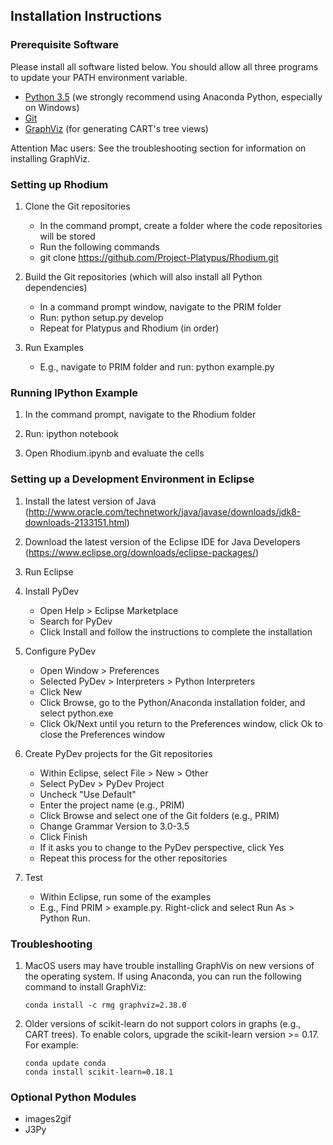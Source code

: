 ## Installation Instructions ##

### Prerequisite Software ###

Please install all software listed below.  You should allow all three programs to update your PATH environment variable.

  * [Python 3.5](https://www.continuum.io/downloads) (we strongly recommend using Anaconda Python, especially on Windows)
  * [Git](https://git-scm.com/downloads)
  * [GraphViz](http://www.graphviz.org/Download.php) (for generating CART's tree views)

Attention Mac users: See the troubleshooting section for information on installing GraphViz.

### Setting up Rhodium ###

  1. Clone the Git repositories

     * In the command prompt, create a folder where the code repositories will be stored
     * Run the following commands
     * git clone https://github.com/Project-Platypus/Rhodium.git

  2. Build the Git repositories (which will also install all Python dependencies)

     * In a command prompt window, navigate to the PRIM folder
     * Run: python setup.py develop
     * Repeat for Platypus and Rhodium (in order)

  3. Run Examples

     * E.g., navigate to PRIM folder and run: python example.py


### Running IPython Example ###

  1. In the command prompt, navigate to the Rhodium folder

  2. Run: ipython notebook

  3. Open Rhodium.ipynb and evaluate the cells


### Setting up a Development Environment in Eclipse ###

  1. Install the latest version of Java (http://www.oracle.com/technetwork/java/javase/downloads/jdk8-downloads-2133151.html)

  2. Download the latest version of the Eclipse IDE for Java Developers (https://www.eclipse.org/downloads/eclipse-packages/)

  3. Run Eclipse

  4. Install PyDev

     * Open Help > Eclipse Marketplace
     * Search for PyDev
     * Click Install and follow the instructions to complete the installation

  5. Configure PyDev

     * Open Window > Preferences
     * Selected PyDev > Interpreters > Python Interpreters
     * Click New
     * Click Browse, go to the Python/Anaconda installation folder, and select python.exe
     * Click Ok/Next until you return to the Preferences window, click Ok to close the Preferences window

  6. Create PyDev projects for the Git repositories

     * Within Eclipse, select File > New > Other
     * Select PyDev > PyDev Project
     * Uncheck "Use Default"
     * Enter the project name (e.g., PRIM)
     * Click Browse and select one of the Git folders (e.g., PRIM)
     * Change Grammar Version to 3.0-3.5
     * Click Finish
     * If it asks you to change to the PyDev perspective, click Yes
     * Repeat this process for the other repositories

  7. Test

     * Within Eclipse, run some of the examples
     * E.g., Find PRIM > example.py.  Right-click and select Run As > Python Run.

### Troubleshooting ###

  1. MacOS users may have trouble installing GraphVis on new versions of the operating system.  If using Anaconda, you can run the following command to install GraphViz:
  
       ```
       conda install -c rmg graphviz=2.38.0
       ```
     
  2. Older versions of scikit-learn do not support colors in graphs (e.g., CART trees).  To enable colors, upgrade the scikit-learn version >= 0.17.  For example:
  
       ```
       conda update conda
       conda install scikit-learn=0.18.1
       ```


### Optional Python Modules ###

  * images2gif
  * J3Py